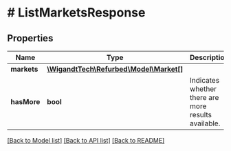 # # ListMarketsResponse

## Properties

Name | Type | Description | Notes
------------ | ------------- | ------------- | -------------
**markets** | [**\WigandtTech\Refurbed\Model\Market[]**](Market.md) |  | [optional]
**hasMore** | **bool** | Indicates whether there are more results available. | [optional]

[[Back to Model list]](../../README.md#models) [[Back to API list]](../../README.md#endpoints) [[Back to README]](../../README.md)
